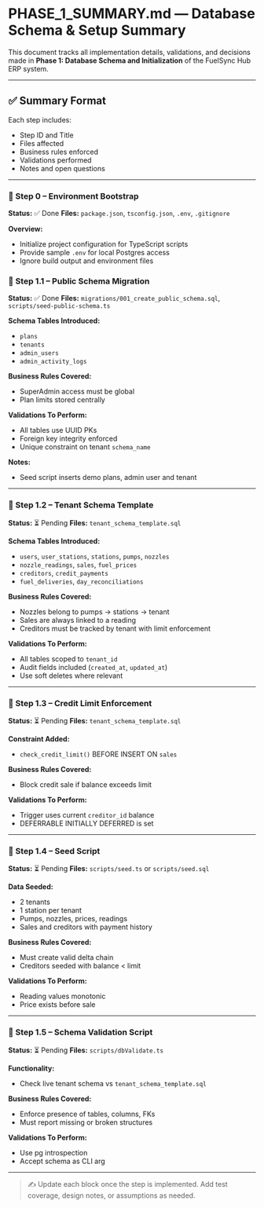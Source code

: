 # PHASE\_1\_SUMMARY.md — Database Schema & Setup Summary

This document tracks all implementation details, validations, and decisions made in **Phase 1: Database Schema and Initialization** of the FuelSync Hub ERP system.

---

## ✅ Summary Format

Each step includes:

* Step ID and Title
* Files affected
* Business rules enforced
* Validations performed
* Notes and open questions

---

### 🧱 Step 0 – Environment Bootstrap

**Status:** ✅ Done
**Files:** `package.json`, `tsconfig.json`, `.env`, `.gitignore`

**Overview:**

* Initialize project configuration for TypeScript scripts
* Provide sample `.env` for local Postgres access
* Ignore build output and environment files

### 🧱 Step 1.1 – Public Schema Migration

**Status:** ✅ Done
**Files:** `migrations/001_create_public_schema.sql`, `scripts/seed-public-schema.ts`

**Schema Tables Introduced:**

* `plans`
* `tenants`
* `admin_users`
* `admin_activity_logs`

**Business Rules Covered:**

* SuperAdmin access must be global
* Plan limits stored centrally

**Validations To Perform:**

* All tables use UUID PKs
* Foreign key integrity enforced
* Unique constraint on tenant `schema_name`

**Notes:**

* Seed script inserts demo plans, admin user and tenant

---

### 🧱 Step 1.2 – Tenant Schema Template

**Status:** ⏳ Pending
**Files:** `tenant_schema_template.sql`

**Schema Tables Introduced:**

* `users`, `user_stations`, `stations`, `pumps`, `nozzles`
* `nozzle_readings`, `sales`, `fuel_prices`
* `creditors`, `credit_payments`
* `fuel_deliveries`, `day_reconciliations`

**Business Rules Covered:**

* Nozzles belong to pumps → stations → tenant
* Sales are always linked to a reading
* Creditors must be tracked by tenant with limit enforcement

**Validations To Perform:**

* All tables scoped to `tenant_id`
* Audit fields included (`created_at`, `updated_at`)
* Use soft deletes where relevant

---

### 🧱 Step 1.3 – Credit Limit Enforcement

**Status:** ⏳ Pending
**Files:** `tenant_schema_template.sql`

**Constraint Added:**

* `check_credit_limit()` BEFORE INSERT ON `sales`

**Business Rules Covered:**

* Block credit sale if balance exceeds limit

**Validations To Perform:**

* Trigger uses current `creditor_id` balance
* DEFERRABLE INITIALLY DEFERRED is set

---

### 🧱 Step 1.4 – Seed Script

**Status:** ⏳ Pending
**Files:** `scripts/seed.ts` or `scripts/seed.sql`

**Data Seeded:**

* 2 tenants
* 1 station per tenant
* Pumps, nozzles, prices, readings
* Sales and creditors with payment history

**Business Rules Covered:**

* Must create valid delta chain
* Creditors seeded with balance < limit

**Validations To Perform:**

* Reading values monotonic
* Price exists before sale

---

### 🧱 Step 1.5 – Schema Validation Script

**Status:** ⏳ Pending
**Files:** `scripts/dbValidate.ts`

**Functionality:**

* Check live tenant schema vs `tenant_schema_template.sql`

**Business Rules Covered:**

* Enforce presence of tables, columns, FKs
* Must report missing or broken structures

**Validations To Perform:**

* Use pg introspection
* Accept schema as CLI arg

---

> ✍️ Update each block once the step is implemented. Add test coverage, design notes, or assumptions as needed.
